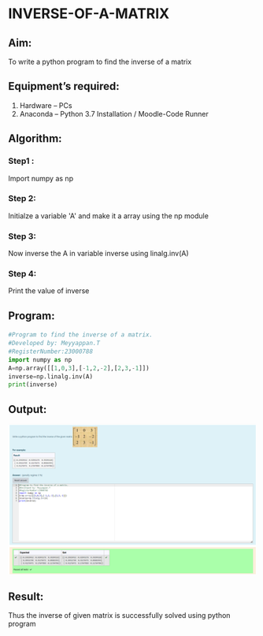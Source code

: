 # INVERSE-OF-A-MATRIX
## Aim:
To write a python program to find the inverse of a matrix
## Equipment’s required:
1. 	Hardware – PCs
2. 	Anaconda – Python 3.7 Installation / Moodle-Code Runner
## Algorithm:
### Step1 : 
Import numpy as np
### Step 2: 
Initialze a variable 'A' and make it a array using the np module
### Step 3: 
Now inverse the A in variable inverse using linalg.inv(A)
### Step 4: 
Print the value of inverse

## Program:
``` py
#Program to find the inverse of a matrix.
#Developed by: Meyyappan.T
#RegisterNumber:23000788
import numpy as np
A=np.array([[1,0,3],[-1,2,-2],[2,3,-1]])
inverse=np.linalg.inv(A)
print(inverse)
```
## Output:
![Alt_text](./ex03%20math.png)
## Result:
Thus the inverse of given matrix is successfully solved using python program

